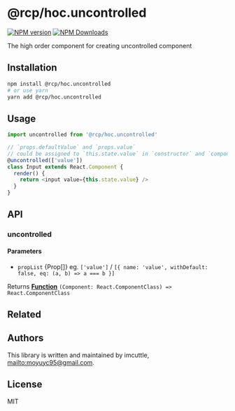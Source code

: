 # @rcp/hoc.uncontrolled

[![NPM version](https://img.shields.io/npm/v/@rcp/hoc.uncontrolled.svg?style=flat-square)](https://www.npmjs.com/package/@rcp/hoc.uncontrolled)
[![NPM Downloads](https://img.shields.io/npm/dm/@rcp/hoc.uncontrolled.svg?style=flat-square&maxAge=43200)](https://www.npmjs.com/package/@rcp/hoc.uncontrolled)

The high order component for creating uncontrolled component

## Installation

```bash
npm install @rcp/hoc.uncontrolled
# or use yarn
yarn add @rcp/hoc.uncontrolled
```

## Usage

```javascript
import uncontrolled from '@rcp/hoc.uncontrolled'

// `props.defaultValue` and `props.value`
// could be assigned to `this.state.value` in `constructor` and `componentWillReceiveProps` automatically.
@uncontrolled(['value'])
class Input extends React.Component {
  render() {
    return <input value={this.state.value} />
  }
}
```

## API

<!-- Generated by documentation.js. Update this documentation by updating the source code. -->

### uncontrolled

#### Parameters

-   `propList`  {Prop\[]} eg. `['value']` / `[{ name: 'value', withDefault: false, eq: (a, b) => a === b }]`

Returns **[Function](https://developer.mozilla.org/docs/Web/JavaScript/Reference/Statements/function)** `(Component: React.ComponentClass) => React.ComponentClass`

## Related

## Authors

This library is written and maintained by imcuttle, <mailto:moyuyc95@gmail.com>.

## License

MIT
